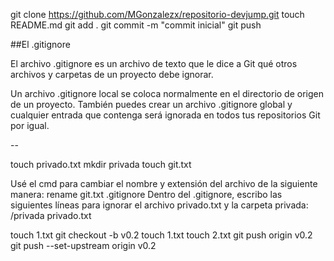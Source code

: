 git clone https://github.com/MGonzalezx/repositorio-devjump.git
touch README.md
git add .
git commit -m "commit inicial"
git push

##El .gitignore

El archivo .gitignore es un archivo de texto que le dice a Git qué otros archivos y carpetas de un proyecto debe ignorar.

Un archivo .gitignore local se coloca normalmente en el directorio de origen de un proyecto. También puedes crear un archivo .gitignore global y cualquier entrada que contenga será ignorada en todos tus repositorios Git por igual.

--

touch privado.txt
mkdir privada
touch git.txt

Usé el cmd para cambiar el nombre y extensión del archivo de la siguiente manera: rename git.txt .gitignore
Dentro del .gitignore, escribo las siguientes líneas para ignorar el archivo privado.txt y la carpeta privada:
/privada
privado.txt

touch 1.txt
git checkout -b v0.2
touch 1.txt
touch 2.txt
git push origin v0.2
git push --set-upstream origin v0.2

